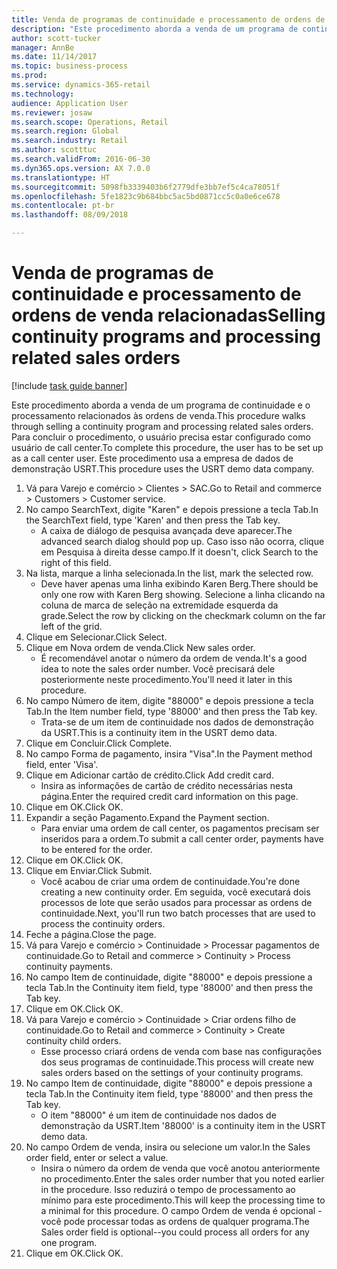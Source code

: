 ```yaml
--- 
title: Venda de programas de continuidade e processamento de ordens de venda relacionadas
description: "Este procedimento aborda a venda de um programa de continuidade e o processamento relacionados às ordens de venda."
author: scott-tucker
manager: AnnBe
ms.date: 11/14/2017
ms.topic: business-process
ms.prod: 
ms.service: dynamics-365-retail
ms.technology: 
audience: Application User
ms.reviewer: josaw
ms.search.scope: Operations, Retail
ms.search.region: Global
ms.search.industry: Retail
ms.author: scotttuc
ms.search.validFrom: 2016-06-30
ms.dyn365.ops.version: AX 7.0.0
ms.translationtype: HT
ms.sourcegitcommit: 5098fb3339403b6f2779dfe3bb7ef5c4ca78051f
ms.openlocfilehash: 5fe1823c9b684bbc5ac5bd0871cc5c0a0e6ce678
ms.contentlocale: pt-br
ms.lasthandoff: 08/09/2018

---
```

# <a name="selling-continuity-programs-and-processing-related-sales-orders"></a><span data-ttu-id="a6555-103">Venda de programas de continuidade e processamento de ordens de venda relacionadas</span><span class="sxs-lookup"><span data-stu-id="a6555-103">Selling continuity programs and processing related sales orders</span></span>

[!include [task guide banner](../includes/task-guide-banner.md)]

<span data-ttu-id="a6555-104">Este procedimento aborda a venda de um programa de continuidade e o processamento relacionados às ordens de venda.</span><span class="sxs-lookup"><span data-stu-id="a6555-104">This procedure walks through selling a continuity program and processing related sales orders.</span></span> <span data-ttu-id="a6555-105">Para concluir o procedimento, o usuário precisa estar configurado como usuário de call center.</span><span class="sxs-lookup"><span data-stu-id="a6555-105">To complete this procedure, the user has to be set up as a call center user.</span></span> <span data-ttu-id="a6555-106">Este procedimento usa a empresa de dados de demonstração USRT.</span><span class="sxs-lookup"><span data-stu-id="a6555-106">This procedure uses the USRT demo data company.</span></span>

1. <span data-ttu-id="a6555-107">Vá para Varejo e comércio > Clientes > SAC.</span><span class="sxs-lookup"><span data-stu-id="a6555-107">Go to Retail and commerce > Customers > Customer service.</span></span>
2. <span data-ttu-id="a6555-108">No campo SearchText, digite "Karen" e depois pressione a tecla Tab.</span><span class="sxs-lookup"><span data-stu-id="a6555-108">In the SearchText field, type 'Karen' and then press the Tab key.</span></span>
    * <span data-ttu-id="a6555-109">A caixa de diálogo de pesquisa avançada deve aparecer.</span><span class="sxs-lookup"><span data-stu-id="a6555-109">The advanced search dialog should pop up.</span></span> <span data-ttu-id="a6555-110">Caso isso não ocorra, clique em Pesquisa à direita desse campo.</span><span class="sxs-lookup"><span data-stu-id="a6555-110">If it doesn't, click Search to the right of this field.</span></span>  
3. <span data-ttu-id="a6555-111">Na lista, marque a linha selecionada.</span><span class="sxs-lookup"><span data-stu-id="a6555-111">In the list, mark the selected row.</span></span>
    * <span data-ttu-id="a6555-112">Deve haver apenas uma linha exibindo Karen Berg.</span><span class="sxs-lookup"><span data-stu-id="a6555-112">There should be only one row with Karen Berg showing.</span></span> <span data-ttu-id="a6555-113">Selecione a linha clicando na coluna de marca de seleção na extremidade esquerda da grade.</span><span class="sxs-lookup"><span data-stu-id="a6555-113">Select the row by clicking on the checkmark column on the far left of the grid.</span></span>  
4. <span data-ttu-id="a6555-114">Clique em Selecionar.</span><span class="sxs-lookup"><span data-stu-id="a6555-114">Click Select.</span></span>
5. <span data-ttu-id="a6555-115">Clique em Nova ordem de venda.</span><span class="sxs-lookup"><span data-stu-id="a6555-115">Click New sales order.</span></span>
    * <span data-ttu-id="a6555-116">É recomendável anotar o número da ordem de venda.</span><span class="sxs-lookup"><span data-stu-id="a6555-116">It's a good idea to note the sales order number.</span></span> <span data-ttu-id="a6555-117">Você precisará dele posteriormente neste procedimento.</span><span class="sxs-lookup"><span data-stu-id="a6555-117">You'll need it later in this procedure.</span></span>  
6. <span data-ttu-id="a6555-118">No campo Número de item, digite "88000" e depois pressione a tecla Tab.</span><span class="sxs-lookup"><span data-stu-id="a6555-118">In the Item number field, type '88000' and then press the Tab key.</span></span>
    * <span data-ttu-id="a6555-119">Trata-se de um item de continuidade nos dados de demonstração da USRT.</span><span class="sxs-lookup"><span data-stu-id="a6555-119">This is a continuity item in the USRT demo data.</span></span>  
7. <span data-ttu-id="a6555-120">Clique em Concluir.</span><span class="sxs-lookup"><span data-stu-id="a6555-120">Click Complete.</span></span>
8. <span data-ttu-id="a6555-121">No campo Forma de pagamento, insira "Visa".</span><span class="sxs-lookup"><span data-stu-id="a6555-121">In the Payment method field, enter 'Visa'.</span></span>
9. <span data-ttu-id="a6555-122">Clique em Adicionar cartão de crédito.</span><span class="sxs-lookup"><span data-stu-id="a6555-122">Click Add credit card.</span></span>
    * <span data-ttu-id="a6555-123">Insira as informações de cartão de crédito necessárias nesta página.</span><span class="sxs-lookup"><span data-stu-id="a6555-123">Enter the required credit card information on this page.</span></span>  
10. <span data-ttu-id="a6555-124">Clique em OK.</span><span class="sxs-lookup"><span data-stu-id="a6555-124">Click OK.</span></span>
11. <span data-ttu-id="a6555-125">Expandir a seção Pagamento.</span><span class="sxs-lookup"><span data-stu-id="a6555-125">Expand the Payment section.</span></span>
    * <span data-ttu-id="a6555-126">Para enviar uma ordem de call center, os pagamentos precisam ser inseridos para a ordem.</span><span class="sxs-lookup"><span data-stu-id="a6555-126">To submit a call center order, payments have to be entered for the order.</span></span>  
12. <span data-ttu-id="a6555-127">Clique em OK.</span><span class="sxs-lookup"><span data-stu-id="a6555-127">Click OK.</span></span>
13. <span data-ttu-id="a6555-128">Clique em Enviar.</span><span class="sxs-lookup"><span data-stu-id="a6555-128">Click Submit.</span></span>
    * <span data-ttu-id="a6555-129">Você acabou de criar uma ordem de continuidade.</span><span class="sxs-lookup"><span data-stu-id="a6555-129">You're done creating a new continuity order.</span></span> <span data-ttu-id="a6555-130">Em seguida, você executará dois processos de lote que serão usados para processar as ordens de continuidade.</span><span class="sxs-lookup"><span data-stu-id="a6555-130">Next, you'll run two batch processes that are used to process the continuity orders.</span></span>  
14. <span data-ttu-id="a6555-131">Feche a página.</span><span class="sxs-lookup"><span data-stu-id="a6555-131">Close the page.</span></span>
15. <span data-ttu-id="a6555-132">Vá para Varejo e comércio > Continuidade > Processar pagamentos de continuidade.</span><span class="sxs-lookup"><span data-stu-id="a6555-132">Go to Retail and commerce > Continuity > Process continuity payments.</span></span>
16. <span data-ttu-id="a6555-133">No campo Item de continuidade, digite "88000" e depois pressione a tecla Tab.</span><span class="sxs-lookup"><span data-stu-id="a6555-133">In the Continuity item field, type '88000' and then press the Tab key.</span></span>
17. <span data-ttu-id="a6555-134">Clique em OK.</span><span class="sxs-lookup"><span data-stu-id="a6555-134">Click OK.</span></span>
18. <span data-ttu-id="a6555-135">Vá para Varejo e comércio > Continuidade > Criar ordens filho de continuidade.</span><span class="sxs-lookup"><span data-stu-id="a6555-135">Go to Retail and commerce > Continuity > Create continuity child orders.</span></span>
    * <span data-ttu-id="a6555-136">Esse processo criará ordens de venda com base nas configurações dos seus programas de continuidade.</span><span class="sxs-lookup"><span data-stu-id="a6555-136">This process will create new sales orders based on the settings of your continuity programs.</span></span>  
19. <span data-ttu-id="a6555-137">No campo Item de continuidade, digite "88000" e depois pressione a tecla Tab.</span><span class="sxs-lookup"><span data-stu-id="a6555-137">In the Continuity item field, type '88000' and then press the Tab key.</span></span>
    * <span data-ttu-id="a6555-138">O item "88000" é um item de continuidade nos dados de demonstração da USRT.</span><span class="sxs-lookup"><span data-stu-id="a6555-138">Item '88000' is a continuity item in the USRT demo data.</span></span>  
20. <span data-ttu-id="a6555-139">No campo Ordem de venda, insira ou selecione um valor.</span><span class="sxs-lookup"><span data-stu-id="a6555-139">In the Sales order field, enter or select a value.</span></span>
    * <span data-ttu-id="a6555-140">Insira o número da ordem de venda que você anotou anteriormente no procedimento.</span><span class="sxs-lookup"><span data-stu-id="a6555-140">Enter the sales order number that you noted earlier in the procedure.</span></span> <span data-ttu-id="a6555-141">Isso reduzirá o tempo de processamento ao mínimo para este procedimento.</span><span class="sxs-lookup"><span data-stu-id="a6555-141">This will keep the processing time to a minimal for this procedure.</span></span> <span data-ttu-id="a6555-142">O campo Ordem de venda é opcional - você pode processar todas as ordens de qualquer programa.</span><span class="sxs-lookup"><span data-stu-id="a6555-142">The Sales order field is optional--you could process all orders for any one program.</span></span>  
21. <span data-ttu-id="a6555-143">Clique em OK.</span><span class="sxs-lookup"><span data-stu-id="a6555-143">Click OK.</span></span>


